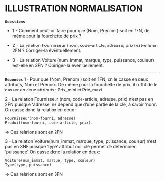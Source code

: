 # ILLUSTRATION NORMALISATION

**`Questions`**
- 1 - Comment peut-on faire pour que (Nom, Prenom ) soit en 1FN, de même pour la fourchette de prix ? 

- 2 - La relation Fournisseur (nom, code-article, adresse, prix) est-elle en 2FN ? Corriger-la éventuellement. 

- 3 - La relation Voiture (num_immat, marque, type, puissance, couleur) est-elle en 3FN ? Corriger-la éventuellement.

---

**`Reponses`**
1 - Pour que (Nom, Prenom ) soit en 1FN, on le casse en deux attributs, Nom et Prénom. De même pour la fourchette de prix, il suffit de le casser en deux attributs : Prix_mini et Prix_maxi.

2 - La relation Fournisseur (nom, code-article, adresse, prix) n’est pas en 2FN puisque ‘adresse’ ne dépend que d’une partie de la clé, à savoir ‘nom’. On casse donc la relation en deux :
```
Fournisseur(nom-fourni, adresse)
Produit(nom-fourni, code-article, prix).
```
=> Ces relations sont en 2FN

3 - La relation Voiture(num_immat, marque, type, puissance, couleur) n’est pas en 3NF puisque ‘type’ attribut non clé permet de déterminer ‘puissance’. On casse donc la relation en deux:
```
Voiture(num_immat, marque, type, couleur)
Type(type, puissance)
```
=> Ces relations sont en 3FN